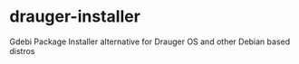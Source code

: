 # drauger-installer
Gdebi Package Installer alternative for Drauger OS and other Debian based distros
